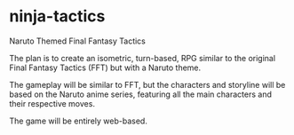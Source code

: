 # ninja-tactics
Naruto Themed Final Fantasy Tactics

The plan is to create an isometric, turn-based, RPG similar to the original Final Fantasy Tactics (FFT) but with a Naruto theme.

The gameplay will be similar to FFT, but the characters and storyline will be based on the Naruto anime series, featuring all the main characters and their respective moves.

The game will be entirely web-based.
